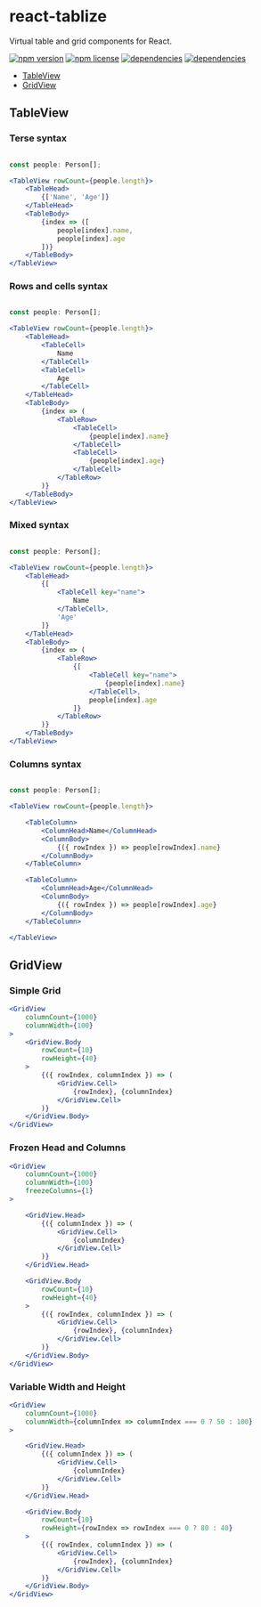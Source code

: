 # react-tablize

Virtual table and grid components for React.

[![npm version](https://img.shields.io/npm/v/react-tablize.svg)](https://www.npmjs.com/package/react-tablize)
[![npm license](https://img.shields.io/npm/l/react-tablize.svg)](https://www.npmjs.com/package/react-tablize)
[![dependencies](https://david-dm.org/alonrbar/react-tablize.svg)](https://github.com/alonrbar/react-tablize)
[![dependencies](https://david-dm.org/alonrbar/react-tablize/dev-status.svg)](https://github.com/alonrbar/react-tablize)

- [TableView](#tableview)
- [GridView](#gridview)

## TableView

### Terse syntax

```jsx

const people: Person[];

<TableView rowCount={people.length}>
    <TableHead>
        {['Name', 'Age']}
    </TableHead>
    <TableBody>
        {index => ([
            people[index].name,
            people[index].age
        ])}
    </TableBody>
</TableView>
```

### Rows and cells syntax

```jsx

const people: Person[];

<TableView rowCount={people.length}>
    <TableHead>
        <TableCell>
            Name
        </TableCell>
        <TableCell>
            Age
        </TableCell>
    </TableHead>
    <TableBody>
        {index => (
            <TableRow>
                <TableCell>
                    {people[index].name}
                </TableCell>
                <TableCell>
                    {people[index].age}
                </TableCell>
            </TableRow>
        )}
    </TableBody>
</TableView>
```

### Mixed syntax

```jsx

const people: Person[];

<TableView rowCount={people.length}>
    <TableHead>
        {[
            <TableCell key="name">
                Name
            </TableCell>,
            'Age'
        ]}
    </TableHead>
    <TableBody>
        {index => (
            <TableRow>
                {[
                    <TableCell key="name">
                        {people[index].name}
                    </TableCell>,
                    people[index].age
                ]}
            </TableRow>
        )}
    </TableBody>
</TableView>
```

### Columns syntax

```jsx

const people: Person[];

<TableView rowCount={people.length}>

    <TableColumn>
        <ColumnHead>Name</ColumnHead>
        <ColumnBody>
            {({ rowIndex }) => people[rowIndex].name}
        </ColumnBody>
    </TableColumn>

    <TableColumn>
        <ColumnHead>Age</ColumnHead>
        <ColumnBody>
            {({ rowIndex }) => people[rowIndex].age}
        </ColumnBody>
    </TableColumn>

</TableView>
```

## GridView

### Simple Grid

```jsx
<GridView
    columnCount={1000}
    columnWidth={100}
>
    <GridView.Body
        rowCount={10}
        rowHeight={40}
    >
        {({ rowIndex, columnIndex }) => (
            <GridView.Cell>
                {rowIndex}, {columnIndex}
            </GridView.Cell>
        )}
    </GridView.Body>
</GridView>
```

### Frozen Head and Columns

```jsx
<GridView
    columnCount={1000}
    columnWidth={100}
    freezeColumns={1}
>

    <GridView.Head>
        {({ columnIndex }) => (
            <GridView.Cell>
                {columnIndex}
            </GridView.Cell>
        )}
    </GridView.Head>

    <GridView.Body
        rowCount={10}
        rowHeight={40}
    >
        {({ rowIndex, columnIndex }) => (
            <GridView.Cell>
                {rowIndex}, {columnIndex}
            </GridView.Cell>
        )}
    </GridView.Body>
</GridView>
```

### Variable Width and Height

```jsx
<GridView
    columnCount={1000}
    columnWidth={columnIndex => columnIndex === 0 ? 50 : 100}
>

    <GridView.Head>
        {({ columnIndex }) => (
            <GridView.Cell>
                {columnIndex}
            </GridView.Cell>
        )}
    </GridView.Head>

    <GridView.Body
        rowCount={10}
        rowHeight={rowIndex => rowIndex === 0 ? 80 : 40}
    >
        {({ rowIndex, columnIndex }) => (
            <GridView.Cell>
                {rowIndex}, {columnIndex}
            </GridView.Cell>
        )}
    </GridView.Body>
</GridView>
```
